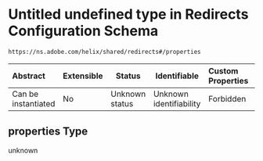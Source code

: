 # Untitled undefined type in Redirects Configuration Schema

```txt
https://ns.adobe.com/helix/shared/redirects#/properties
```




| Abstract            | Extensible | Status         | Identifiable            | Custom Properties | Additional Properties | Access Restrictions | Defined In                                                              |
| :------------------ | ---------- | -------------- | ----------------------- | :---------------- | --------------------- | ------------------- | ----------------------------------------------------------------------- |
| Can be instantiated | No         | Unknown status | Unknown identifiability | Forbidden         | Allowed               | none                | [redirects.schema.json\*](redirects.schema.json "open original schema") |

## properties Type

unknown
